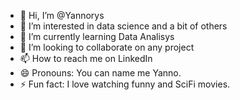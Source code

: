 - 👋 Hi, I’m @Yannorys
- 👀 I’m interested in data science and a bit of others
- 🌱 I’m currently learning Data Analisys
- 💞️ I’m looking to collaborate on any project
- 📫 How to reach me on LinkedIn
- 😄 Pronouns: You can name me Yanno.
- ⚡ Fun fact: I love watching funny and SciFi movies.

<!---
Yannorys/Yannorys is a ✨ special ✨ repository because its `README.md` (this file) appears on your GitHub profile.
You can click the Preview link to take a look at your changes.
--->
